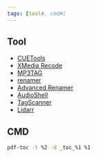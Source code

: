 ```yaml
---
tags: [tool#, cmd#]
---
```


## Tool

- [CUETools](http://cue.tools/wiki/Main_Page)
- [XMedia Recode](https://www.xmedia-recode.de/en)
- [MP3TAG](https://www.mp3tag.de)
- [renamer](https://github.com/75lb/renamer)
- [Advanced Renamer](https://www.advancedrenamer.com)
- [AudioShell](http://www.softpointer.com/AudioShell.htm)
- [TagScanner](https://www.xdlab.ru)
- [Lidarr](https://lidarr.audio)

## CMD

```sh
pdf-toc -t %2 -d _toc_%1 %1
```